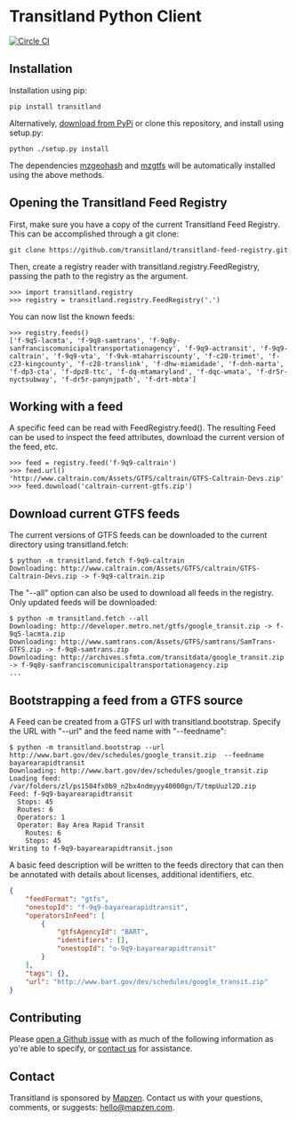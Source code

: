 # Transitland Python Client

[![Circle CI](https://circleci.com/gh/transitland/transitland-python-client.png?style=badge)](https://circleci.com/gh/transitland/transitland-python-client)

## Installation

Installation using pip:

```
pip install transitland
```

Alternatively, [download from PyPi](https://pypi.python.org/pypi/transitland) or clone this repository, and install using setup.py:

```
python ./setup.py install
```

The dependencies [mzgeohash](https://github.com/transitland/mapzen-geohash) and [mzgtfs](https://github.com/transitland/mapzen-gtfs) will be automatically installed using the above methods.


## Opening the Transitland Feed Registry

First, make sure you have a copy of the current Transitland Feed Registry. This can be accomplished through a git clone:

```
git clone https://github.com/transitland/transitland-feed-registry.git
```

Then, create a registry reader with transitland.registry.FeedRegistry, passing the path to the registry as the argument.

```
>>> import transitland.registry
>>> registry = transitland.registry.FeedRegistry('.')
```

You can now list the known feeds:

```
>>> registry.feeds()
['f-9q5-lacmta', 'f-9q8-samtrans', 'f-9q8y-sanfranciscomunicipaltransportationagency', 'f-9q9-actransit', 'f-9q9-caltrain', 'f-9q9-vta', 'f-9vk-mtaharriscounty', 'f-c20-trimet', 'f-c23-kingcounty', 'f-c28-translink', 'f-dhw-miamidade', 'f-dnh-marta', 'f-dp3-cta', 'f-dpz8-ttc', 'f-dq-mtamaryland', 'f-dqc-wmata', 'f-dr5r-nyctsubway', 'f-dr5r-panynjpath', 'f-drt-mbta']
```

## Working with a feed

A specific feed can be read with FeedRegistry.feed(). The resulting Feed can be used to inspect the feed attributes, download the current version of the feed, etc.

```
>>> feed = registry.feed('f-9q9-caltrain')
>>> feed.url()
'http://www.caltrain.com/Assets/GTFS/caltrain/GTFS-Caltrain-Devs.zip'
>>> feed.download('caltrain-current-gtfs.zip')
```

## Download current GTFS feeds

The current versions of GTFS feeds can be downloaded to the current directory using transitland.fetch:

```
$ python -m transitland.fetch f-9q9-caltrain
Downloading: http://www.caltrain.com/Assets/GTFS/caltrain/GTFS-Caltrain-Devs.zip -> f-9q9-caltrain.zip
```

The "--all" option can also be used to download all feeds in the registry. Only updated feeds will be downloaded:

```
$ python -m transitland.fetch --all
Downloading: http://developer.metro.net/gtfs/google_transit.zip -> f-9q5-lacmta.zip
Downloading: http://www.samtrans.com/Assets/GTFS/samtrans/SamTrans-GTFS.zip -> f-9q8-samtrans.zip
Downloading: http://archives.sfmta.com/transitdata/google_transit.zip -> f-9q8y-sanfranciscomunicipaltransportationagency.zip
...
```

## Bootstrapping a feed from a GTFS source

A Feed can be created from a GTFS url with transitland.bootstrap. Specify the URL with "--url" and the feed name with "--feedname":

```
$ python -m transitland.bootstrap --url http://www.bart.gov/dev/schedules/google_transit.zip  --feedname bayarearapidtransit
Downloading: http://www.bart.gov/dev/schedules/google_transit.zip
Loading feed: /var/folders/zl/ps1504fx0b9_n2bx4ndmyyy40000gn/T/tmpUuzl2D.zip
Feed: f-9q9-bayarearapidtransit
  Stops: 45
  Routes: 6
  Operators: 1
  Operator: Bay Area Rapid Transit
    Routes: 6
    Stops: 45
Writing to f-9q9-bayarearapidtransit.json
```

A basic feed description will be written to the feeds directory that can then be annotated with details about licenses, additional identifiers, etc.

```json
{
    "feedFormat": "gtfs",
    "onestopId": "f-9q9-bayarearapidtransit",
    "operatorsInFeed": [
        {
            "gtfsAgencyId": "BART",
            "identifiers": [],
            "onestopId": "o-9q9-bayarearapidtransit"
        }
    ],
    "tags": {},
    "url": "http://www.bart.gov/dev/schedules/google_transit.zip"
}
```

## Contributing

Please [open a Github issue](https://github.com/transitland/transitland-python-client/issues/new) with as much of the following information as yo're able to specify, or [contact us](#contact) for assistance.

## Contact

Transitland is sponsored by [Mapzen](http://mapzen.com). Contact us with your questions, comments, or suggests: [hello@mapzen.com](mailto:hello@mapzen.com).
